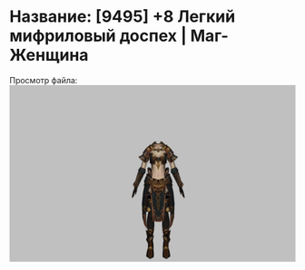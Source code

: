 # Название: [9495] +8 Легкий мифриловый доспех | Маг-Женщина

Просмотр файла:
![p050021.png](p050021.png)